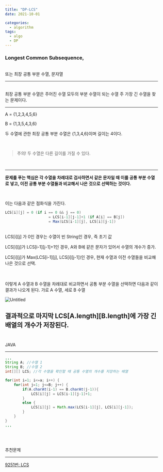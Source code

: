```yaml
---
title: "DP-LCS"
date: 2021-10-01

categories:
  - algorithm
tags:
  - algo
  - DP
---
```


### Longest Common Subsequence,

<br>
또는 최장 공통 부분 수열, 문자열

---

<br>
최장 공통 부분 수열은 주어진 수열 모두의 부분 수열이 되는 수열 주 가장 긴 수열을 찾는 문제이다.
<br>

---

A = {1,2,3,4,5,6}

B = {1,3,5,4,3,6}

두 수열에 관한 최장 공통 부분 수열은 {1,3,4,6}이며 길이는 4이다. 

<br>

> 주의! 두 수열은 다른 길이를 가질 수 있다.

<br>

---

**문제를 푸는 핵심은 각 수열을 차례대로 검사하면서 같은 문자일 때 이를 공통 부분 수열로 넣고, 이전 공통 부분 수열들과 비교해서 나은 것으로 선택하는 것이다.**

<br>

이는 다음과 같은 점화식을 가진다.

```java
LCS[i][j] = 0 (if i == 0 && j == 0)
					= LCS[i-1][j-1]+1 (if A[i] == B[j])
					= Max(LCS[i-1][j], LCS[i][j-1])
```

<br>
LCS[i][j] 가 0인 경우는 수열이 빈 String인 경우, 즉 초기 값

LCS[i][j]가 LCS[i-1][j-1]+1인 경우, A와 B에 같은 문자가 있어서 수열의 개수가 증가.

LCS[i][j]가 Max(LCS[i-1][j], LCS[i][j-1])인 경우, 현재 수열과 이전 수열들을 비교해 나은 것으로 선택.

<br><br>
이렇게 A 수열과 B 수열을 차례대로 비교하면서 공통 부분 수열을 선택하면 다음과 같이 결과가 나오게 된다. 가로 A 수열, 세로 B 수열
<br>

![Untitled](https://user-images.githubusercontent.com/47859845/135487362-558263ce-703c-4bed-b79a-b2c232dac5e3.png)

결과적으로 마지막 LCS[A.length][B.length]에 가장 긴  배열의 개수가 저장된다.
<br><br>
---

JAVA

---

```java
...
String A; //수열 1
String B; //수열 2
int[][] LCS; //각 수열을 확인할 때 공통 수열의 개수를 저장하는 배열

for(int i=1; i<=a; i++) {
	for(int j=1; j<=B; j++) {
		if(A.charAt(i-1) == B.charAt(j-1)){
			LCS[i][j] = LCS[i-1][j-1]+1;
		}
		else {
			LCS[i][j] = Math.max(LCS[i-1][j], LCS[i][j-1]);
		}
	}
}
...
```
<br><br>

추천문제

---

[9251번: LCS](https://www.acmicpc.net/problem/9251)
<br><br>